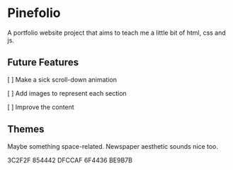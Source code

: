 # Pinefolio

A portfolio website project that
aims to teach me a little bit of
html, css and js.

## Future Features

[ ] Make a sick scroll-down animation

[ ] Add images to represent each section

[ ] Improve the content

## Themes

Maybe something space-related.
Newspaper aesthetic sounds nice too.

3C2F2F
854442
DFCCAF
6F4436
BE9B7B
